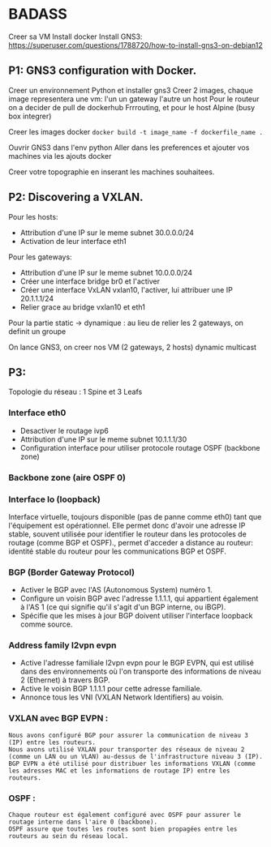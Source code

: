 # BADASS
Creer sa VM
Install docker
Install GNS3: https://superuser.com/questions/1788720/how-to-install-gns3-on-debian12

## P1: GNS3 configuration with Docker.
Creer un environnement Python et installer gns3
Creer 2 images, chaque image representera une vm: l'un un gateway l'autre un host
Pour le routeur on a decider de pull de dockerhub Frrrouting, et pour le host Alpine (busy box integrer)

Creer les images docker
```docker build -t image_name -f dockerfile_name .```

Ouvrir GNS3 dans l'env python
Aller dans les preferences et ajouter vos machines via les ajouts docker

Creer votre topographie en inserant les machines souhaitees.


## P2: Discovering a VXLAN.

Pour les hosts:
- Attribution d'une IP sur le meme subnet 30.0.0.0/24
- Activation de leur interface eth1

Pour les gateways:
- Attribution d'une IP sur le meme subnet 10.0.0.0/24
- Créer une interface bridge br0 et l'activer
- Créer une interface VxLAN vxlan10, l'activer, lui attribuer une IP 20.1.1.1/24
- Relier grace au bridge vxlan10 et eth1

Pour la partie static -> dynamique : au lieu de relier les 2 gateways, on definit un groupe

On lance GNS3, on creer nos VM (2 gateways, 2 hosts)
dynamic multicast

## P3:

Topologie du réseau : 1 Spine et 3 Leafs
### Interface eth0
- Desactiver le routage ivp6
- Attribution d'une IP sur le meme subnet 10.1.1.1/30
- Configuration interface pour utiliser protocole routage OSPF (backbone zone)

### Backbone zone (aire OSPF 0)


### Interface lo (loopback) 
Interface virtuelle,  toujours disponible (pas de panne comme eth0) tant que l'équipement est opérationnel. Elle permet donc d'avoir une adresse IP stable, souvent utilisée pour identifier le routeur dans les protocoles de routage (comme BGP et OSPF)., permet d'acceder a distance au routeur: identité stable du routeur pour les communications BGP et OSPF.

### BGP (Border Gateway Protocol) 
- Activer le BGP avec l'AS (Autonomous System) numéro 1.
- Configure un voisin BGP avec l'adresse 1.1.1.1, qui appartient également à l'AS 1 (ce qui signifie qu'il s'agit d'un BGP interne, ou iBGP).
- Spécifie que les mises à jour BGP doivent utiliser l'interface loopback comme source.

### Address family l2vpn evpn 
- Active l'adresse familiale l2vpn evpn pour le BGP EVPN, qui est utilisé dans des environnements où l'on transporte des informations de niveau 2 (Ethernet) à travers BGP.
- Active le voisin BGP 1.1.1.1 pour cette adresse familiale.
- Annonce tous les VNI (VXLAN Network Identifiers) au voisin.

### VXLAN avec BGP EVPN :

    Nous avons configuré BGP pour assurer la communication de niveau 3 (IP) entre les routeurs.
    Nous avons utilisé VXLAN pour transporter des réseaux de niveau 2 (comme un LAN ou un VLAN) au-dessus de l'infrastructure niveau 3 (IP).
    BGP EVPN a été utilisé pour distribuer les informations VXLAN (comme les adresses MAC et les informations de routage IP) entre les routeurs.

### OSPF :

    Chaque routeur est également configuré avec OSPF pour assurer le routage interne dans l'aire 0 (backbone).
    OSPF assure que toutes les routes sont bien propagées entre les routeurs au sein du réseau local.